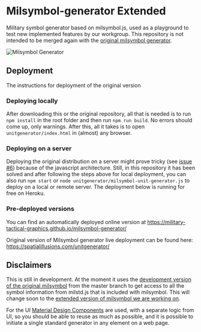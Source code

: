 # Milsymbol-generator Extended
Military symbol generator based on milsymbol.js, used as a playground to test new implemented features by our workgroup. This repository is not intended to be merged again with the [original milsymbol generator](https://github.com/spatialillusions/milsymbol-generator).

![Milsymbol Generator](https://raw.githubusercontent.com/spatialillusions/milsymbol-generator/master/milsymbol-generator.png?raw=true)

## Deployment
The instructions for deployment of the original version

### Deploying locally
After downloading this or the original repository, all that is needed is to run `npm install` in the root folder and then run `npm run build`. No errors should come up, only warnings. After this, all it takes is to open `unitgenerator/index.html` in (almost) any browser.

### Deploying on a server
Deploying the original distribution on a server might prove tricky (see [issue #6](https://github.com/Military-Tactical-Graphics/milsymbol-generator/issues/6)) because of the javascript architecture. Still, in this repository it has been solved and after following the steps above for local deployment, you can also run `npm start` or `node unitgenerator/milsymbol-unit-generator.js` to deploy on a local or remote server. The deployment below is running for free on Heroku.

### Pre-deployed versions

You can find an automatically deployed online version at https://military-tactical-graphics.github.io/milsymbol-generator/

Original version of Milsymbol generator live deployment can be found here: https://spatialillusions.com/unitgenerator/

## Disclaimers
This is still in development. At the moment it uses the [development version of the original milsymbol](https://github.com/spatialillusions/milsymbol) from the master branch to get access to all the symbol information from milstd.js that is included with milsymbol. This will change soon to the [extended version of milsymbol we are working on](https://github.com/Military-Tactical-Graphics/milsymbol). 

For the UI [Material Design Components](https://github.com/material-components/material-components-web/) are used, with a separate logic from UI, so you should be able to reuse as much as possible, and it is possible to initiate a single standard generator in any element on a web page.
